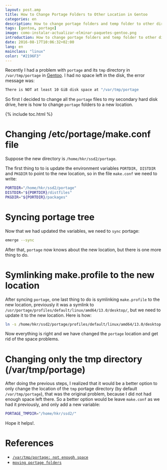 ```yaml
---
layout: post.amp
title: How to Change Portage Folders to Other Location in Gentoo
categories: en
description: How to change portage folders and temp folder to other directory
tags: [gentoo, portage]
image: como-instalar-actualizar-elminar-paquetes-gentoo.png
introduction: How to change portage folders and temp folder to other directory
date: 2016-08-17T10:06:32+02:00
lang: en
mainclass: "linux"
color: "#2196F3"
---
```


Recently I had a problem with `portage` and its `tmp` directory in `/var/tmp/portage` in [Gentoo](/tags/#gentoo). I had no space left in the disk, the error message was:

```bash
There is NOT at least 10 GiB disk space at "/var/tmp/portage
```

So first I decided to change all the `portage` files to my secondary hard disk drive, here is how to change `portage` folders to a new location.

{% include toc.html %}

# Changing /etc/portage/make.conf file

<!--ad-->

Suppose the new directory is `/home/hkr/ssd2/portage`.

The first thing to to is update the environment variables `PORTDIR, DISTDIR` and `PKGDIR` to point to the new location, so in the file `make.conf` we need to write:

```bash
PORTDIR="/home/hkr/ssd2/portage"
DISTDIR="${PORTDIR}/distfiles"
PKGDIR="${PORTDIR}/packages"
```

# Syncing portage tree

Now that we had updated the variables, we need to `sync` portage:

```bash
emerge --sync
```

After that, `portage` now knows about the new location, but there is one more thing to do.

# Symlinking make.profile to the new location

After syncing `portage`, one last thing to do is symlinking `make.profile` to the new location, previously it was a symlink to `/usr/portage/profiles/default/linux/amd64/13.0/desktop/`, but we need to update it to the new location. Here is how:

```bash
ln -s /home/hkr/ssd2/portage/profiles/default/linux/amd64/13.0/desktop /etc/portage/make.profile
```

Now everything is right and we have changed the `portage` location and get rid of the space problems.

# Changing only the tmp directory (/var/tmp/portage)

After doing the previous steps, I realized that it would be a better option to only change the location of the `tmp` portage directory (by default `/var/tmp/portage`), that was the original problem, because I did not had enough space left there. So a better option would be leave `make.conf` as we had it previously, and only add a new variable:

```bash
PORTAGE_TMPDIR="/home/hkr/ssd2/"
```

Hope it helps!.

# References

- [`/var/tmp/portage: not enough space`](https://forums.gentoo.org/viewtopic-t-774539.html "/var/tmp/portage: not enough space")
- [`moving portage folders`](https://forums.gentoo.org/viewtopic.php?t=120770 "moving portage folders [SOLVED]")

